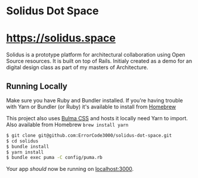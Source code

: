 # Solidus Dot Space
# https://solidus.space

Solidus is a prototype platform for architectural collaboration using Open Source resources. It is built on top of Rails. Initialy created as a demo for an digital design class as part of my masters of Architecture.

## Running Locally

Make sure you have Ruby and Bundler installed.  If you're having trouble with Yarn or Bundler (or Ruby) it's available to install from [Homebrew](https://brew.sh/)  

This project also uses [Bulma CSS](https://bulma.io) and hosts it locally need Yarn to import. Also available from Homebrew `brew install yarn`

```sh
$ git clone git@github.com:ErrorCode3000/solidus-dot-space.git
$ cd solidus
$ bundle install
$ yarn install
$ bundle exec puma -C config/puma.rb
```

Your app *should* now be running on [localhost:3000](http://localhost:3000/).
